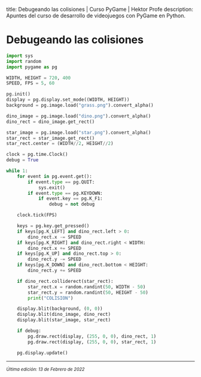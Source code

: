 title: Debugeando las colisiones | Curso PyGame | Hektor Profe
description: Apuntes del curso de desarrollo de videojuegos con PyGame en Python.

# Debugeando las colisiones

```python
import sys
import random
import pygame as pg

WIDTH, HEIGHT = 720, 400
SPEED, FPS = 5, 60

pg.init()
display = pg.display.set_mode((WIDTH, HEIGHT))
background = pg.image.load("grass.png").convert_alpha()

dino_image = pg.image.load("dino.png").convert_alpha()
dino_rect = dino_image.get_rect()

star_image = pg.image.load("star.png").convert_alpha()
star_rect = star_image.get_rect()
star_rect.center = (WIDTH//2, HEIGHT//2)

clock = pg.time.Clock()
debug = True

while 1:
    for event in pg.event.get():
        if event.type == pg.QUIT:
            sys.exit()
        if event.type == pg.KEYDOWN:
            if event.key == pg.K_F1:
                debug = not debug

    clock.tick(FPS)

    keys = pg.key.get_pressed()
    if keys[pg.K_LEFT] and dino_rect.left > 0:
        dino_rect.x -= SPEED
    if keys[pg.K_RIGHT] and dino_rect.right < WIDTH:
        dino_rect.x += SPEED
    if keys[pg.K_UP] and dino_rect.top > 0:
        dino_rect.y -= SPEED
    if keys[pg.K_DOWN] and dino_rect.bottom < HEIGHT:
        dino_rect.y += SPEED

    if dino_rect.colliderect(star_rect):
        star_rect.x = random.randint(50, WIDTH - 50)
        star_rect.y = random.randint(50, HEIGHT - 50)
        print("COLISION")

    display.blit(background, (0, 0))
    display.blit(dino_image, dino_rect)
    display.blit(star_image, star_rect)

    if debug:
        pg.draw.rect(display, (255, 0, 0), dino_rect, 1)
        pg.draw.rect(display, (255, 0, 0), star_rect, 1)

    pg.display.update()
```



___
<small class="edited"><i>Última edición: 13 de Febrero de 2022</i></small>